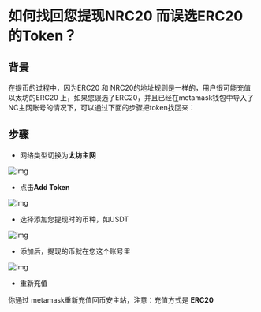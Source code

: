 # 如何找回您提现NRC20 而误选ERC20 的Token？

## 背景

在提币的过程中，因为ERC20 和 NRC20的地址规则是一样的，用户很可能充值 以太坊的ERC20 上，如果您误选了ERC20，并且已经在metamask钱包中导入了NC主网账号的情况下，可以通过下面的步骤把token找回来：
## 步骤
- 网络类型切换为**太坊主网**

![img](https://lh4.googleusercontent.com/1V1f9EDbT6WezQssjZXITdiCTbuYi0ZKjO_VkCiwccV7TmjEO_U2QpSGfZCQy_eTz6le_P1W7MmoG2-Qgkg6BlhZFIHwdDiLmmcQs_MkPwz5Y4C_BqWVn9RJQI7g5goNvQbXeZYW)

- 点击**Add Token**

![img](https://lh6.googleusercontent.com/dMoJ-aCZ5wTul-sTBRKu1jniDr9hsPl-kiJuQf9G8YOKfUyW0lnjABl7Fv6BQ8N4exDsnTj43usQcCQLKY_ovcLyjYWvxu4J1AkZ-oq5_WhSR9b3ioKG6mvfyS_LLD2L_reffdfE)

- 选择添加您提现时的币种，如USDT

![img](https://lh4.googleusercontent.com/tJ_NhWNbMPCGpmCSaWMJ93sCCUFjZal3H1d5LwY_g8zWivvxehtFsWWnmBG-3MMOYvQmvPyjpx18hky7ETysUKL6EM0DhQRJn0sScKcc_078CDjFQ16vkVHC1R5yzEHnhhN8jYqi)

- 添加后，提现的币就在您这个账号里

![img](https://lh4.googleusercontent.com/NJSomyJSGK6h8gYtqNhuaI7jsLxUctRJBSbrmEWKimvQFJqOFwaIBnN5HM13H_Fx514lN0lCptDO7ySyS3t-UYVBM53jqHNDvAy0Z0djUF4mx6rdE0S7sSaYlu7902fz_jeNAFRm)

- 重新充值

你通过 metamask重新充值回币安主站，注意：充值方式是 **ERC20**
